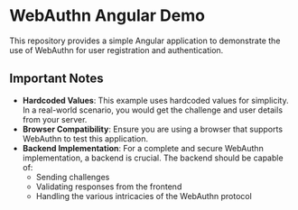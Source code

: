 # WebAuthn Angular Demo

This repository provides a simple Angular application to demonstrate the use of WebAuthn for user registration and authentication.

## Important Notes

- **Hardcoded Values**: This example uses hardcoded values for simplicity. In a real-world scenario, you would get the challenge and user details from your server.
- **Browser Compatibility**: Ensure you are using a browser that supports WebAuthn to test this application.
- **Backend Implementation**: For a complete and secure WebAuthn implementation, a backend is crucial. The backend should be capable of:
  - Sending challenges
  - Validating responses from the frontend
  - Handling the various intricacies of the WebAuthn protocol
